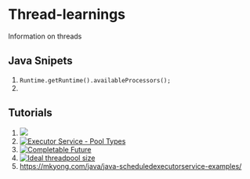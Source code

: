 # Thread-learnings
Information on threads


## Java Snipets
1. ``` Runtime.getRuntime().availableProcessors(); ```
2. 

## Tutorials
 1. [![](https://res.cloudinary.com/marcomontalbano/image/upload/v1630489099/video_to_markdown/images/youtube--6Oo-9Can3H8-c05b58ac6eb4c4700831b2b3070cd403.jpg)](https://www.youtube.com/watch?v=6Oo-9Can3H8 "")
 2. [![Executor Service - Pool Types](https://res.cloudinary.com/marcomontalbano/image/upload/v1630495264/video_to_markdown/images/youtube--sIkG0X4fqs4-c05b58ac6eb4c4700831b2b3070cd403.jpg)](https://www.youtube.com/watch?v=sIkG0X4fqs4 "Executor Service - Pool Types")
 3. [![Completable Future](https://res.cloudinary.com/marcomontalbano/image/upload/v1634889451/video_to_markdown/images/youtube--ImtZgX1nmr8-c05b58ac6eb4c4700831b2b3070cd403.jpg)](https://www.youtube.com/watch?v=ImtZgX1nmr8 "Completable Future")
 4. [![Ideal threadpool size](https://res.cloudinary.com/marcomontalbano/image/upload/v1635137868/video_to_markdown/images/youtube--ErNre5varF8-c05b58ac6eb4c4700831b2b3070cd403.jpg)](https://www.youtube.com/watch?v=ErNre5varF8 "Ideal threadpool size")
 5. https://mkyong.com/java/java-scheduledexecutorservice-examples/
